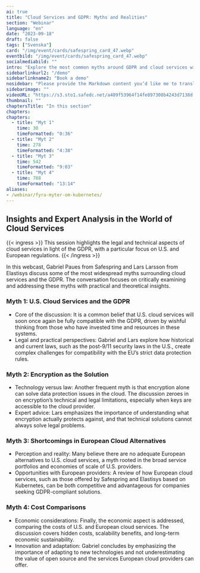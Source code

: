```yaml
---
ai: true
title: "Cloud Services and GDPR: Myths and Realities"
section: "Webinar"
language: "en"
date: "2023-09-18"
draft: false
tags: ["Svenska"]
card: "/img/event/cards/safespring_card_47.webp"
eventbild: "/img/event/cards/safespring_card_47.webp"
socialmediabild: ""
intro: "Explore the most common myths around GDPR and cloud services with insights from Gabriel Paues at Safespring and Lars Larsson at Elastisys"
sidebarlinkurl2: "/demo"
sidebarlinkname2: "Book a demo"
nosidebar: "Please provide the Markdown content you’d like me to translate to English."
sidebarimage: ""
videoURL: "https://s3.sto1.safedc.net/a489f53964f14fe897308b4243d7138d:processedvideos/safespring-elastisys-4-myter-x-4-minuter/master.m3u8"
thumbnail: ""
chaptersTitle: "In this section"
chapters:
chapters:
  - title: "Myt 1"
    time: 30
    timeFormatted: "0:36"
  - title: "Myt 2"
    time: 278
    timeFormatted: "4:38"
  - title: "Myt 3"
    time: 542
    timeFormatted: "9:03"
  - title: "Myt 4"
    time: 788
    timeFormatted: "13:14"
aliases:
- /webinar/fyra-myter-om-kubernetes/
---
```

## Insights and Expert Analysis in the World of Cloud Services

{{< ingress >}}
This session highlights the legal and technical aspects of cloud services in light of the GDPR, with a particular focus on U.S. and European regulations.
{{< /ingress >}}

In this webcast, Gabriel Paues from Safespring and Lars Larsson from Elastisys discuss some of the most widespread myths surrounding cloud services and the GDPR. The conversation focuses on critically examining and addressing these myths with practical and theoretical insights.

### Myth 1: U.S. Cloud Services and the GDPR

- Core of the discussion: It is a common belief that U.S. cloud services will soon once again be fully compatible with the GDPR, driven by wishful thinking from those who have invested time and resources in these systems.
- Legal and practical perspectives: Gabriel and Lars explore how historical and current laws, such as the post-9/11 security laws in the U.S., create complex challenges for compatibility with the EU’s strict data protection rules.

### Myth 2: Encryption as the Solution

- Technology versus law: Another frequent myth is that encryption alone can solve data protection issues in the cloud. The discussion zeroes in on encryption’s technical and legal limitations, especially when keys are accessible to the cloud provider.
- Expert advice: Lars emphasizes the importance of understanding what encryption actually protects against, and that technical solutions cannot always solve legal problems.

### Myth 3: Shortcomings in European Cloud Alternatives

- Perception and reality: Many believe there are no adequate European alternatives to U.S. cloud services, a myth rooted in the broad service portfolios and economies of scale of U.S. providers.
- Opportunities with European providers: A review of how European cloud services, such as those offered by Safespring and Elastisys based on Kubernetes, can be both competitive and advantageous for companies seeking GDPR-compliant solutions.

### Myth 4: Cost Comparisons

- Economic considerations: Finally, the economic aspect is addressed, comparing the costs of U.S. and European cloud services. The discussion covers hidden costs, scalability benefits, and long-term economic sustainability.
- Innovation and adaptation: Gabriel concludes by emphasizing the importance of adapting to new technologies and not underestimating the value of open source and the services European cloud providers can offer.